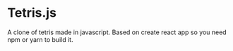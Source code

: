 # Tetris.js

A clone of tetris made in javascript.
Based on create react app so you need npm or yarn to build it.
